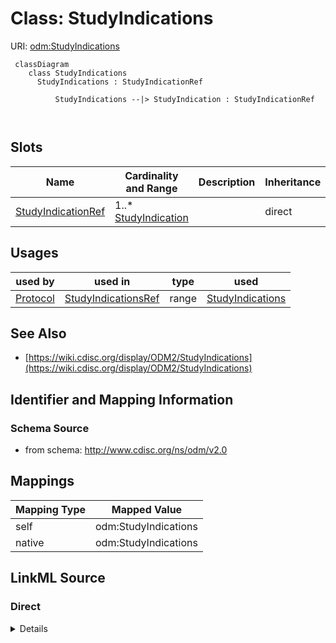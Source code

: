 # Class: StudyIndications



URI: [odm:StudyIndications](http://www.cdisc.org/ns/odm/v2.0/StudyIndications)



```mermaid
 classDiagram
    class StudyIndications
      StudyIndications : StudyIndicationRef
        
          StudyIndications --|> StudyIndication : StudyIndicationRef
        
      
```




<!-- no inheritance hierarchy -->


## Slots

| Name | Cardinality and Range | Description | Inheritance |
| ---  | --- | --- | --- |
| [StudyIndicationRef](StudyIndicationRef.md) | 1..* <br/> [StudyIndication](StudyIndication.md) |  | direct |





## Usages

| used by | used in | type | used |
| ---  | --- | --- | --- |
| [Protocol](Protocol.md) | [StudyIndicationsRef](StudyIndicationsRef.md) | range | [StudyIndications](StudyIndications.md) |






## See Also

* [https://wiki.cdisc.org/display/ODM2/StudyIndications](https://wiki.cdisc.org/display/ODM2/StudyIndications)

## Identifier and Mapping Information







### Schema Source


* from schema: http://www.cdisc.org/ns/odm/v2.0





## Mappings

| Mapping Type | Mapped Value |
| ---  | ---  |
| self | odm:StudyIndications |
| native | odm:StudyIndications |





## LinkML Source

<!-- TODO: investigate https://stackoverflow.com/questions/37606292/how-to-create-tabbed-code-blocks-in-mkdocs-or-sphinx -->

### Direct

<details>
```yaml
name: StudyIndications
from_schema: http://www.cdisc.org/ns/odm/v2.0
see_also:
- https://wiki.cdisc.org/display/ODM2/StudyIndications
slots:
- StudyIndicationRef
slot_usage:
  StudyIndicationRef:
    name: StudyIndicationRef
    multivalued: true
    domain_of:
    - StudyIndications
    range: StudyIndication
    required: true
    inlined: true
    inlined_as_list: true
    minimum_cardinality: 1
class_uri: odm:StudyIndications

```
</details>

### Induced

<details>
```yaml
name: StudyIndications
from_schema: http://www.cdisc.org/ns/odm/v2.0
see_also:
- https://wiki.cdisc.org/display/ODM2/StudyIndications
slot_usage:
  StudyIndicationRef:
    name: StudyIndicationRef
    multivalued: true
    domain_of:
    - StudyIndications
    range: StudyIndication
    required: true
    inlined: true
    inlined_as_list: true
    minimum_cardinality: 1
attributes:
  StudyIndicationRef:
    name: StudyIndicationRef
    from_schema: http://www.cdisc.org/ns/odm/v2.0
    rank: 1000
    multivalued: true
    alias: StudyIndicationRef
    owner: StudyIndications
    domain_of:
    - StudyIndications
    range: StudyIndication
    required: true
    inlined: true
    inlined_as_list: true
    minimum_cardinality: 1
class_uri: odm:StudyIndications

```
</details>